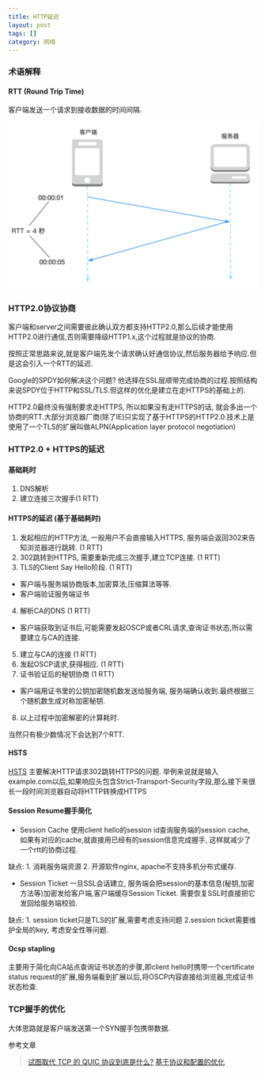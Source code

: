```yaml
---
title: HTTP延迟
layout: post
tags: []
category: 网络
---
```

### 术语解释
#### RTT (Round Trip Time)
客户端发送一个请求到接收数据的时间间隔.

![rtt](https://raw.githubusercontent.com/HighmoreXu/BlogImage/master/images/rtt.png "rtt")

### HTTP2.0协议协商

客户端和server之间需要彼此确认双方都支持HTTP2.0,那么后续才能使用HTTP2.0进行通信,否则需要降级HTTP1.x,这个过程就是协议的协商.

按照正常思路来说,就是客户端先发个请求确认好通信协议,然后服务器给予响应.但是这会引入一个RTT的延迟.

Google的SPDY如何解决这个问题?
他选择在SSL层顺带完成协商的过程.按照结构来说SPDY位于HTTP和SSL/TLS.但这样的优化是建立在走HTTPS的基础上的.

HTTP2.0最终没有强制要求走HTTPS, 所以如果没有走HTTPS的话, 就会多出一个协商的RTT.大部分浏览器厂商(除了IE)只实现了基于HTTPS的HTTP2.0.技术上是使用了一个TLS的扩展叫做ALPN(Application layer protocol negotiation)


### HTTP2.0 + HTTPS的延迟

#### 基础耗时

1. DNS解析
2. 建立连接三次握手(1 RTT)

#### HTTPS的延迟 (基于基础耗时)

1. 发起相应的HTTP方法, 一般用户不会直接输入HTTPS, 服务端会返回302来告知浏览器进行跳转. (1 RTT)
2. 302跳转到HTTPS, 需要重新完成三次握手,建立TCP连接. (1 RTT)
3. TLS的Client Say Hello阶段. (1 RTT)
* 客户端与服务端协商版本,加密算法,压缩算法等等.
* 客户端验证服务端证书
4. 解析CA的DNS (1 RTT)
* 客户端获取到证书后,可能需要发起OSCP或者CRL请求,查询证书状态,所以需要建立与CA的连接.
5. 建立与CA的连接 (1 RTT)
6. 发起OSCP请求,获得相应. (1 RTT)
7. 证书验证后的秘钥协商 (1 RTT)
* 客户端用证书里的公钥加密随机数发送给服务端, 服务端确认收到.最终根据三个随机数生成对称加密秘钥.
8. 以上过程中加密解密的计算耗时.

当然只有极少数情况下会达到7个RTT.

#### HSTS
[HSTS](https://zh.wikipedia.org/wiki/HTTP%E4%B8%A5%E6%A0%BC%E4%BC%A0%E8%BE%93%E5%AE%89%E5%85%A8) 主要解决HTTP请求302跳转HTTPS的问题. 举例来说就是输入example.com以后,如果响应头包含Strict-Transport-Security字段,那么接下来很长一段时间浏览器自动将HTTP转换成HTTPS

#### Session Resume握手简化

* Session Cache
使用client hello的session id查询服务端的session cache, 如果有对应的cache,就直接用已经有的session信息完成握手, 这样就减少了一个rtt的协商过程.

缺点: 1. 消耗服务端资源 2. 开源软件nginx, apache不支持多机分布式缓存.

* Session Ticket
一旦SSL会话建立, 服务端会把session的基本信息(秘钥,加密方法等)加密发给客户端,客户端缓存Session Ticket. 需要恢复SSL时直接把它发回给服务端校验.

缺点: 1. session ticket只是TLS的扩展,需要考虑支持问题 2.session ticket需要维护全局的key, 考虑安全性等问题.

#### Ocsp stapling
主要用于简化向CA站点查询证书状态的步骤,即client hello时携带一个certificate status request的扩展,服务端看到扩展以后,将OSCP内容直接给浏览器,完成证书状态检查.

### TCP握手的优化

大体思路就是客户端发送第一个SYN握手包携带数据.










参考文章
> [试图取代 TCP 的 QUIC 协议到底是什么?](https://xiaozhuanlan.com/topic/2083674195)
[基于协议和配置的优化](https://developer.baidu.com/resources/online/doc/security/https-pratice-3.html)